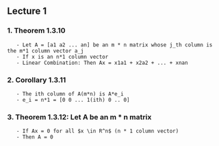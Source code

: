 ## Lecture 1
### 1. Theorem 1.3.10
       - Let A = [a1 a2 ... an] be an m * n matrix whose j_th column is the m*1 column vector a_j
       - If x is an n*1 column vector
       - Linear Combination: Then Ax = x1a1 + x2a2 + ... + xnan
### 2. Corollary 1.3.11
       - The ith column of A(m*n) is A*e_i
       - e_i = n*1 = [0 0 ... 1(ith) 0 .. 0]
### 3. Theorem 1.3.12: Let A be an m * n matrix
       - If Ax = 0 for all $x \in R^n$ (n * 1 column vector)
       - Then A = 0
